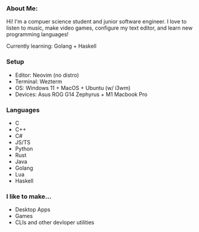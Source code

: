 ### About Me:
Hi! I'm a compuer science student and junior software engineer. I love to listen to music, make video games, configure my text editor, and learn new programming languages!

Currently learning: Golang + Haskell

### Setup
- Editor: Neovim (no distro)
- Terminal: Wezterm
- OS: Windows 11 + MacOS + Ubuntu (w/ i3wm)
- Devices: Asus ROG G14 Zephyrus + M1 Macbook Pro

### Languages
- C
- C++
- C#
- JS/TS
- Python
- Rust
- Java
- Golang
- Lua
- Haskell

### I like to make...
- Desktop Apps
- Games
- CLIs and other devloper utilities

